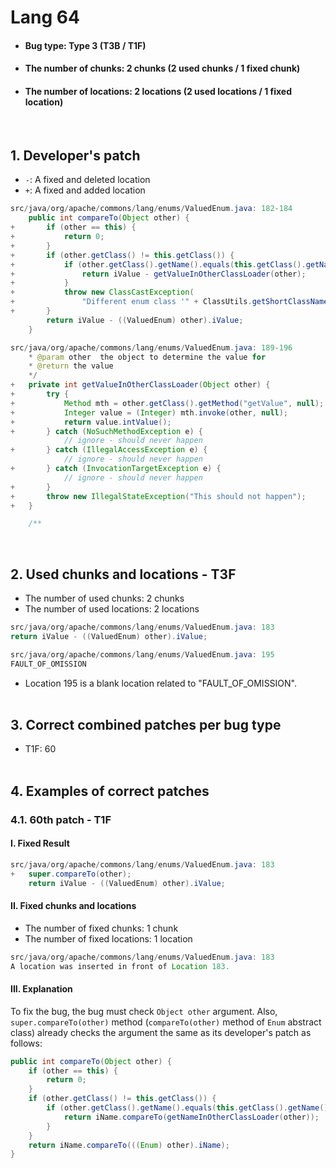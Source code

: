 # Lang 64
* <h4>Bug type: Type 3 (T3B / T1F)</h4>
* <h4>The number of chunks: 2 chunks (2 used chunks / 1 fixed chunk)</h4>
* <h4>The number of locations: 2 locations (2 used locations / 1 fixed location)</h4>
<br>

## 1. Developer's patch
* `-`: A fixed and deleted location
* `+`: A fixed and added location
```java
src/java/org/apache/commons/lang/enums/ValuedEnum.java: 182-184
    public int compareTo(Object other) {            
+       if (other == this) {            
+           return 0;            
+       }            
+       if (other.getClass() != this.getClass()) {            
+           if (other.getClass().getName().equals(this.getClass().getName())) {            
+               return iValue - getValueInOtherClassLoader(other);            
+           }            
+           throw new ClassCastException(            
+               "Different enum class '" + ClassUtils.getShortClassName(other.getClass()) + "'");            
+       }            
        return iValue - ((ValuedEnum) other).iValue;            
    }
```

```java
src/java/org/apache/commons/lang/enums/ValuedEnum.java: 189-196
    * @param other  the object to determine the value for
    * @return the value
    */
+   private int getValueInOtherClassLoader(Object other) {
+       try {
+           Method mth = other.getClass().getMethod("getValue", null);
+           Integer value = (Integer) mth.invoke(other, null);
+           return value.intValue();
+       } catch (NoSuchMethodException e) {
            // ignore - should never happen
+       } catch (IllegalAccessException e) {
            // ignore - should never happen
+       } catch (InvocationTargetException e) {
            // ignore - should never happen
+       }
+       throw new IllegalStateException("This should not happen");
+   }

    /**
```
<br>

## 2. Used chunks and locations - T3F
* The number of used chunks: 2 chunks
* The number of used locations: 2 locations
```java
src/java/org/apache/commons/lang/enums/ValuedEnum.java: 183
return iValue - ((ValuedEnum) other).iValue;
```

```java
src/java/org/apache/commons/lang/enums/ValuedEnum.java: 195
FAULT_OF_OMISSION
```
* Location 195 is a blank location related to "FAULT_OF_OMISSION". 
<br><br>

## 3. Correct combined patches per bug type
* T1F: 60
<br><br>

## 4. Examples of correct patches
### 4.1. 60th patch - T1F
#### I. Fixed Result
```java
src/java/org/apache/commons/lang/enums/ValuedEnum.java: 183
+   super.compareTo(other);
    return iValue - ((ValuedEnum) other).iValue;
```

#### II. Fixed chunks and locations
* The number of fixed chunks: 1 chunk
* The number of fixed locations: 1 location
```java
src/java/org/apache/commons/lang/enums/ValuedEnum.java: 183
A location was inserted in front of Location 183.
```

#### III. Explanation
To fix the bug, the bug must check ```Object other``` argument. Also, ```super.compareTo(other)``` method (```compareTo(other)``` method of ```Enum``` abstract class) already checks the argument the same as its developer's patch as follows:
```java
public int compareTo(Object other) {
    if (other == this) {
        return 0;
    }
    if (other.getClass() != this.getClass()) {
        if (other.getClass().getName().equals(this.getClass().getName())) {
            return iName.compareTo(getNameInOtherClassLoader(other));
        }
    }
    return iName.compareTo(((Enum) other).iName);
}
```
<br><br>